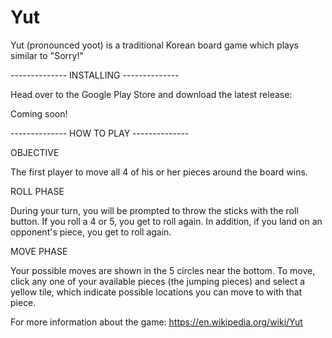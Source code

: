 # Yut

Yut (pronounced yoot) is a traditional Korean board game which plays similar to "Sorry!"

-------------- INSTALLING --------------

Head over to the Google Play Store and download the latest release: 

Coming soon!

-------------- HOW TO PLAY --------------

OBJECTIVE

The first player to move all 4 of his or her pieces around the board wins.

ROLL PHASE

During your turn, you will be prompted to throw the sticks with the roll button. If you roll a 4 or 5, you get to roll again. In addition, if you land on an opponent's piece, you get to roll again.

MOVE PHASE

Your possible moves are shown in the 5 circles near the bottom. To move, click any one of your available pieces (the jumping pieces) and select a yellow tile, which indicate possible locations you can move to with that piece.
 
For more information about the game:
https://en.wikipedia.org/wiki/Yut
